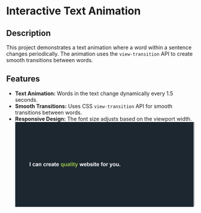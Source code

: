 # Interactive Text Animation

## Description
This project demonstrates a text animation where a word within a sentence changes periodically. The animation uses the `view-transition` API to create smooth transitions between words.

## Features
- **Text Animation:** Words in the text change dynamically every 1.5 seconds.
- **Smooth Transitions:** Uses CSS `view-transition` API for smooth transitions between words.
- **Responsive Design:** The font size adjusts based on the viewport width.
![My Animation](./public/demo.gif)





